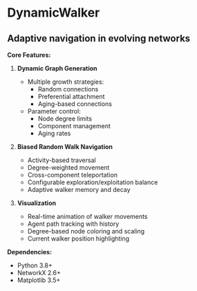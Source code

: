 # DynamicWalker

## Adaptive navigation in evolving networks

**Core Features:**

1. **Dynamic Graph Generation**
   - Multiple growth strategies:
     - Random connections
     - Preferential attachment
     - Aging-based connections
   - Parameter control:
     - Node degree limits
     - Component management
     - Aging rates

2. **Biased Random Walk Navigation**
   - Activity-based traversal 
   - Degree-weighted movement 
   - Cross-component teleportation 
   - Configurable exploration/exploitation balance
   - Adaptive walker memory and decay

3. **Visualization**
   - Real-time animation of walker movements
   - Agent path tracking with history
   - Degree-based node coloring and scaling
   - Current walker position highlighting

**Dependencies:**
- Python 3.8+
- NetworkX 2.6+
- Matplotlib 3.5+
